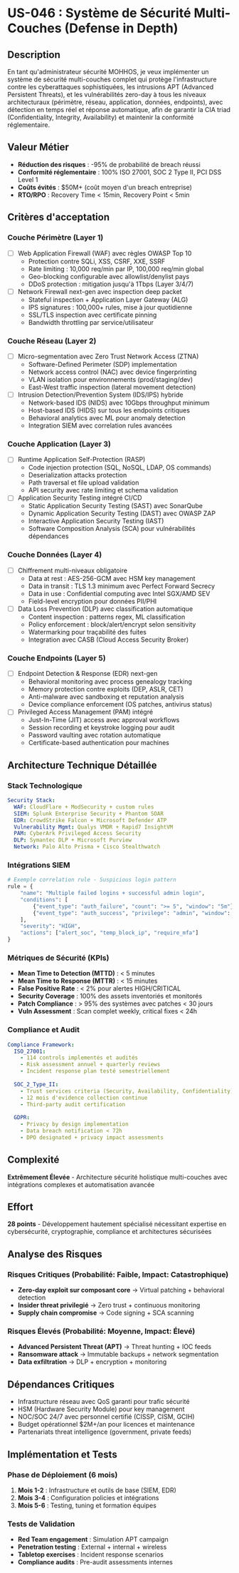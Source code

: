 # US-046 : Système de Sécurité Multi-Couches (Defense in Depth)

## Description
En tant qu'administrateur sécurité MOHHOS, je veux implémenter un système de sécurité multi-couches complet qui protège l'infrastructure contre les cyberattaques sophistiquées, les intrusions APT (Advanced Persistent Threats), et les vulnérabilités zero-day à tous les niveaux architecturaux (périmètre, réseau, application, données, endpoints), avec détection en temps réel et réponse automatique, afin de garantir la CIA triad (Confidentiality, Integrity, Availability) et maintenir la conformité réglementaire.

## Valeur Métier
- **Réduction des risques** : -95% de probabilité de breach réussi
- **Conformité réglementaire** : 100% ISO 27001, SOC 2 Type II, PCI DSS Level 1
- **Coûts évités** : $50M+ (coût moyen d'un breach entreprise)
- **RTO/RPO** : Recovery Time < 15min, Recovery Point < 5min

## Critères d'acceptation

### Couche Périmètre (Layer 1)
- [ ] Web Application Firewall (WAF) avec règles OWASP Top 10
  - Protection contre SQLi, XSS, CSRF, XXE, SSRF
  - Rate limiting : 10,000 req/min par IP, 100,000 req/min global
  - Geo-blocking configurable avec allowlist/denylist pays
  - DDoS protection : mitigation jusqu'à 1Tbps (Layer 3/4/7)
- [ ] Network Firewall next-gen avec inspection deep packet
  - Stateful inspection + Application Layer Gateway (ALG)
  - IPS signatures : 100,000+ rules, mise à jour quotidienne
  - SSL/TLS inspection avec certificate pinning
  - Bandwidth throttling par service/utilisateur

### Couche Réseau (Layer 2) 
- [ ] Micro-segmentation avec Zero Trust Network Access (ZTNA)
  - Software-Defined Perimeter (SDP) implementation
  - Network access control (NAC) avec device fingerprinting
  - VLAN isolation pour environnements (prod/staging/dev)
  - East-West traffic inspection (lateral movement detection)
- [ ] Intrusion Detection/Prevention System (IDS/IPS) hybride
  - Network-based IDS (NIDS) avec 10Gbps throughput minimum
  - Host-based IDS (HIDS) sur tous les endpoints critiques
  - Behavioral analytics avec ML pour anomaly detection
  - Integration SIEM avec correlation rules avancées

### Couche Application (Layer 3)
- [ ] Runtime Application Self-Protection (RASP)
  - Code injection protection (SQL, NoSQL, LDAP, OS commands)
  - Deserialization attacks protection
  - Path traversal et file upload validation
  - API security avec rate limiting et schema validation
- [ ] Application Security Testing intégré CI/CD
  - Static Application Security Testing (SAST) avec SonarQube
  - Dynamic Application Security Testing (DAST) avec OWASP ZAP
  - Interactive Application Security Testing (IAST)
  - Software Composition Analysis (SCA) pour vulnérabilités dépendances

### Couche Données (Layer 4)
- [ ] Chiffrement multi-niveaux obligatoire
  - Data at rest : AES-256-GCM avec HSM key management
  - Data in transit : TLS 1.3 minimum avec Perfect Forward Secrecy
  - Data in use : Confidential computing avec Intel SGX/AMD SEV
  - Field-level encryption pour données PII/PHI
- [ ] Data Loss Prevention (DLP) avec classification automatique
  - Content inspection : patterns regex, ML classification
  - Policy enforcement : block/alert/encrypt selon sensitivity
  - Watermarking pour traçabilité des fuites
  - Integration avec CASB (Cloud Access Security Broker)

### Couche Endpoints (Layer 5)
- [ ] Endpoint Detection & Response (EDR) next-gen
  - Behavioral monitoring avec process genealogy tracking
  - Memory protection contre exploits (DEP, ASLR, CET)
  - Anti-malware avec sandboxing et reputation analysis
  - Device compliance enforcement (OS patches, antivirus status)
- [ ] Privileged Access Management (PAM) intégré
  - Just-In-Time (JIT) access avec approval workflows
  - Session recording et keystroke logging pour audit
  - Password vaulting avec rotation automatique
  - Certificate-based authentication pour machines

## Architecture Technique Détaillée

### Stack Technologique
```yaml
Security Stack:
  WAF: CloudFlare + ModSecurity + custom rules
  SIEM: Splunk Enterprise Security + Phantom SOAR
  EDR: CrowdStrike Falcon + Microsoft Defender ATP
  Vulnerability Mgmt: Qualys VMDR + Rapid7 InsightVM
  PAM: CyberArk Privileged Access Security
  DLP: Symantec DLP + Microsoft Purview
  Network: Palo Alto Prisma + Cisco Stealthwatch
```

### Intégrations SIEM
```python
# Exemple correlation rule - Suspicious login pattern
rule = {
    "name": "Multiple failed logins + successful admin login",
    "conditions": [
        {"event_type": "auth_failure", "count": ">= 5", "window": "5m"},
        {"event_type": "auth_success", "privilege": "admin", "window": "10m"}
    ],
    "severity": "HIGH",
    "actions": ["alert_soc", "temp_block_ip", "require_mfa"]
}
```

### Métriques de Sécurité (KPIs)
- **Mean Time to Detection (MTTD)** : < 5 minutes
- **Mean Time to Response (MTTR)** : < 15 minutes  
- **False Positive Rate** : < 2% pour alertes HIGH/CRITICAL
- **Security Coverage** : 100% des assets inventoriés et monitorés
- **Patch Compliance** : > 95% des systèmes avec patches < 30 jours
- **Vuln Assessment** : Scan complet weekly, critical fixes < 24h

### Compliance et Audit
```yaml
Compliance Framework:
  ISO_27001:
    - 114 controls implementés et audités
    - Risk assessment annuel + quarterly reviews
    - Incident response plan testé semestriellement
  
  SOC_2_Type_II:
    - Trust services criteria (Security, Availability, Confidentiality)
    - 12 mois d'evidence collection continue
    - Third-party audit certification
  
  GDPR:
    - Privacy by design implementation
    - Data breach notification < 72h
    - DPO designated + privacy impact assessments
```

## Complexité
**Extrêmement Élevée** - Architecture sécurité holistique multi-couches avec intégrations complexes et automatisation avancée

## Effort
**28 points** - Développement hautement spécialisé nécessitant expertise en cybersécurité, cryptographie, compliance et architectures sécurisées

## Analyse des Risques

### Risques Critiques (Probabilité: Faible, Impact: Catastrophique)
- **Zero-day exploit sur composant core** → Virtual patching + behavioral detection
- **Insider threat privilegié** → Zero trust + continuous monitoring
- **Supply chain compromise** → Code signing + SCA scanning

### Risques Élevés (Probabilité: Moyenne, Impact: Élevé)
- **Advanced Persistent Threat (APT)** → Threat hunting + IOC feeds
- **Ransomware attack** → Immutable backups + network segmentation  
- **Data exfiltration** → DLP + encryption + monitoring

## Dépendances Critiques
- Infrastructure réseau avec QoS garanti pour trafic sécurité
- HSM (Hardware Security Module) pour key management
- NOC/SOC 24/7 avec personnel certifié (CISSP, CISM, GCIH)
- Budget opérationnel $2M+/an pour licences et maintenance
- Partenariats threat intelligence (government, private feeds)

## Implémentation et Tests

### Phase de Déploiement (6 mois)
1. **Mois 1-2** : Infrastructure et outils de base (SIEM, EDR)
2. **Mois 3-4** : Configuration policies et intégrations
3. **Mois 5-6** : Testing, tuning et formation équipes

### Tests de Validation
- **Red Team engagement** : Simulation APT campaign
- **Penetration testing** : External + internal + wireless
- **Tabletop exercises** : Incident response scenarios
- **Compliance audits** : Pre-audit assessments internes